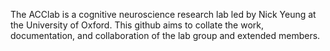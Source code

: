 The ACClab is a cognitive neuroscience research lab led by Nick Yeung at the University of Oxford.
This github aims to collate the work, documentation, and collaboration of the lab group and extended members.

